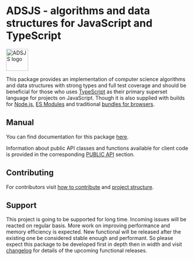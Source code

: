 # ADSJS - algorithms and data structures for JavaScript and TypeScript

<img src="https://blobscdn.gitbook.com/v0/b/gitbook-28427.appspot.com/o/spaces%2F-Lxzf4cV7ERPgE26oJ60%2Favatar.png?alt=media" alt="ADSJS logo" width="60">

This package provides an implementation of computer science algorithms and data structures with strong types and full test coverage and should be beneficial for those who uses [TypeScript](https://alex-myznikov.gitbook.io/adsjs/getting-started/ts) as their primary superset language for projects on JavaScript. Though it is also supplied with builds for [Node.js](https://alex-myznikov.gitbook.io/adsjs/getting-started/nodejs), [ES Modules](https://alex-myznikov.gitbook.io/adsjs/getting-started/esmodules) and traditional [bundles for browsers](https://alex-myznikov.gitbook.io/adsjs/getting-started/browsers).

## Manual

You can find documentation for this package [here](https://alex-myznikov.gitbook.io/adsjs/).

Information about public API classes and functions available for client code is provided in the corresponding [PUBLIC API](https://alex-myznikov.gitbook.io/adsjs/api/how-to-read) section.

## Contributing

For contributors visit [how to contribute](https://alex-myznikov.gitbook.io/adsjs/contribution-notes/how-to-contribute) and [project structure](https://alex-myznikov.gitbook.io/adsjs/contribution-notes/project-structure).

## Support

This project is going to be supported for long time. Incoming issues will be reacted on regular basis. More work on improving performance and memory efficiency is expected. New functional will be released after the existing one be considered stable enough and performant. So please expect this package to be developed first in depth then in width and visit [changelog](https://app.gitbook.com/@alex-myznikov/s/adsjs/~/drafts/-LyEW78GjUEgupT41dr1/changelog/@drafts) for details of the upcoming functional releases.
